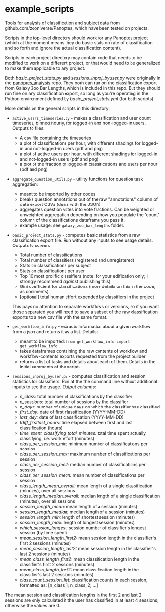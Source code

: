 # example_scripts
Tools for analysis of classification and subject data from github.com/zooniverse/Panoptes, which have been tested on projects.

Scripts in the top-level directory should work for any Panoptes project (which at the moment means they do basic stats on rate of classification and so forth and ignore the actual classification content).

Scripts in each project directory may contain code that needs to be modified to work on a different project, or that would need to be generalized to make them applicable to any project.

Both *basic_project_stats.py* and *sessions_inproj_byuser.py* were originally in the [panoptes_analysis](https://github.com/vrooje/panoptes_analysis) repo. They both can run on the classification export from Galaxy Zoo Bar Lengths, which is included in this repo. But they should run fine on any classification export, so long as you're operating in the Python environment defined by *basic_project_stats.yml* (for both scripts). 

More details on the general scripts in this directory:

 - `active_users_timeseries.py` - makes a classification and user count timeseries, binned hourly, for logged-in and non-logged-in users. Outputs to files:
    - A csv file containing the timeseries
    - a plot of classifications per hour, with different shadings for logged-in and not-logged-in users (pdf and png)
    - a plot of active users per hour, with different shadings for logged-in and not-logged-in users (pdf and png)
    - a plot of the fraction of logged-in classifications and users per hour (pdf and png)

- `aggregate_question_utils.py` - utility functions for question task aggregation:
    - meant to be imported by other codes
    - breaks question annotations out of the raw "annotations" column of data export CSVs (deals with the JSON)
    - aggregates question votes into vote fractions. Can be weighted or unweighted aggregation depending on how you populate the 'count' column of the classifications dataframe you pass it.
    - example usage: see `galaxy_zoo_bar_lengths` folder.

 - `basic_project_stats.py` - computes basic statistics from a raw classification export file. Run without any inputs to see usage details. Outputs to screen:
    - Total number of classifications
    - Total number of classifiers (registered and unregistered)
    - Stats on classifications per subject
    - Stats on classifications per user
    - Top 10 most prolific classifiers (note: for your edification only; I strongly recommend *against* publishing this)
    - Gini coefficient for classifications (more details on this in the code, as comments)
    - [optional] total human effort expended by classifiers in the project

   This pays no attention to separate workflows or versions, so if you want those separated you will need to save a subset of the raw classification exports to a new csv file with the same format.

 - `get_workflow_info.py` - extracts information about a given workflow from a json and returns it as a list. Details:
    - meant to be imported: `from get_workflow_info import get_workflow_info` 
    - takes dataframes containing the raw contents of workflow and workflow-contents exports requested from the project builder
    - returns a list of tasks and details about each of them. Details in the initial comments of the script.

 - `sessions_inproj_byuser.py` - computes classification and session statistics for classifiers. Run at the the command line without additional inputs to see the usage. *Output columns:*
    - *n_class:* total number of classifications by the classifier
    - *n_sessions:* total number of sessions by the classifier
    - *n_days:* number of unique days on which the classifier has classified
    - *first_day:* date of first classification (YYYY-MM-DD)
    - *last_day:* date of last classification (YYYY-MM-DD)
    - *tdiff_firstlast_hours:* time elapsed between first and last classification (hours)
    - *time_spent_classifying_total_minutes:* total time spent actually classifying, i.e. work effort (minutes)
    - *class_per_session_min:* minimum number of classifications per session
    - *class_per_session_max:* maximum number of classifications per session
    - *class_per_session_med:* median number of classifications per session
    - *class_per_session_mean:* mean number of classifications per session
    - *class_length_mean_overall:* mean length of a single classification (minutes), over all sessions
    - *class_length_median_overall:* median length of a single classification (minutes), over all sessions
    - *session_length_mean:* mean length of a session (minutes)
    - *session_length_median:* median length of a session (minutes)
    - *session_length_min:* length of shortest session (minutes)
    - *session_length_max:* length of longest session (minutes)
    - *which_session_longest:* session number of classifier's longest session (by time spent)
    - *mean_session_length_first2:* mean session length in the classifier's first 2 sessions (minutes)
    - *mean_session_length_last2:* mean session length in the classifier's last 2 sessions (minutes)
    - *mean_class_length_first2:* mean classification length in the classifier's first 2 sessions (minutes)
    - *mean_class_length_last2:* mean classification length in the classifier's last 2 sessions (minutes)
    - *class_count_session_list:* classification counts in each session, formatted as: [n_class_1; n_class_2; ...]

The mean session and classification lengths in the first 2 and last 2 sessions are only calculated if the user has classified in at least 4 sessions; otherwise the values are 0.
